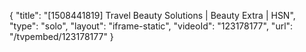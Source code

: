 {
    "title": "[1508441819] Travel Beauty Solutions | Beauty Extra | HSN",
    "type": "solo",
    "layout": "iframe-static",
    "videoId": "123178177",
    "url": "\/tvpembed\/123178177"
}